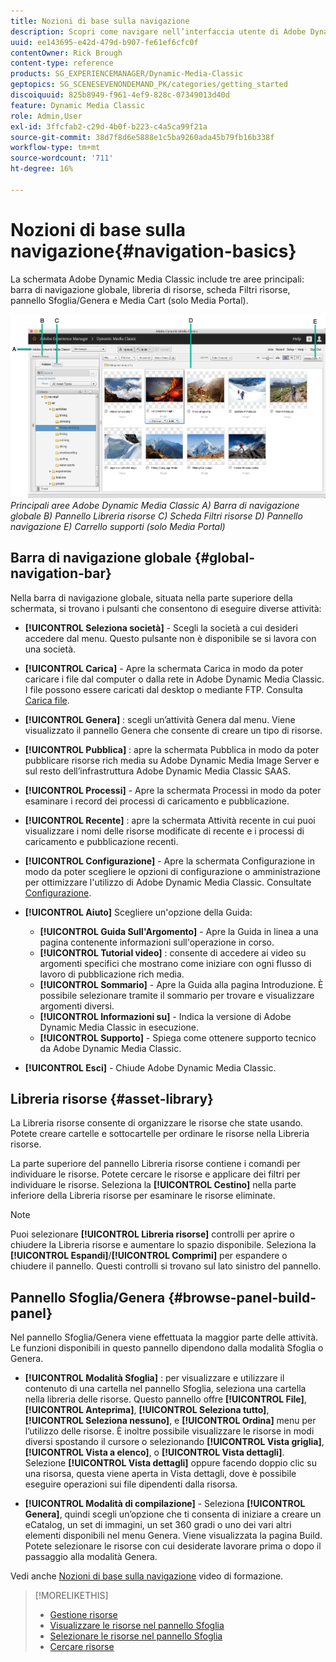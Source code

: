 ```yaml
---
title: Nozioni di base sulla navigazione
description: Scopri come navigare nell’interfaccia utente di Adobe Dynamic Media Classic.
uuid: ee143695-e42d-479d-b907-fe61ef6cfc0f
contentOwner: Rick Brough
content-type: reference
products: SG_EXPERIENCEMANAGER/Dynamic-Media-Classic
geptopics: SG_SCENESEVENONDEMAND_PK/categories/getting_started
discoiquuid: 825b8949-f961-4ef9-828c-07349013d40d
feature: Dynamic Media Classic
role: Admin,User
exl-id: 3ffcfab2-c29d-4b0f-b223-c4a5ca99f21a
source-git-commit: 38d7f8d6e5888e1c5ba9260ada45b79fb16b338f
workflow-type: tm+mt
source-wordcount: '711'
ht-degree: 16%

---
```


# Nozioni di base sulla navigazione{#navigation-basics}

La schermata Adobe Dynamic Media Classic include tre aree principali: barra di navigazione globale, libreria di risorse, scheda Filtri risorse, pannello Sfoglia/Genera e Media Cart (solo Media Portal).

![Nozioni di base sulla navigazione](/help/using/assets/gs_navigation_basics_popup_popup.png)
*Principali aree Adobe Dynamic Media Classic*
*A) Barra di navigazione globale B) Pannello Libreria risorse C) Scheda Filtri risorse D) Pannello navigazione E) Carrello supporti (solo Media Portal)*

## Barra di navigazione globale {#global-navigation-bar}

Nella barra di navigazione globale, situata nella parte superiore della schermata, si trovano i pulsanti che consentono di eseguire diverse attività:

* **[!UICONTROL Seleziona società]** - Scegli la società a cui desideri accedere dal menu. Questo pulsante non è disponibile se si lavora con una società.

* **[!UICONTROL Carica]** - Apre la schermata Carica in modo da poter caricare i file dal computer o dalla rete in Adobe Dynamic Media Classic. I file possono essere caricati dal desktop o mediante FTP. Consulta [Carica file](/help/using/uploading-files.md).

* **[!UICONTROL Genera]** : scegli un’attività Genera dal menu. Viene visualizzato il pannello Genera che consente di creare un tipo di risorse.

* **[!UICONTROL Pubblica]** : apre la schermata Pubblica in modo da poter pubblicare risorse rich media su Adobe Dynamic Media Image Server e sul resto dell’infrastruttura Adobe Dynamic Media Classic SAAS.

* **[!UICONTROL Processi]** - Apre la schermata Processi in modo da poter esaminare i record dei processi di caricamento e pubblicazione.

* **[!UICONTROL Recente]** : apre la schermata Attività recente in cui puoi visualizzare i nomi delle risorse modificate di recente e i processi di caricamento e pubblicazione recenti.

* **[!UICONTROL Configurazione]** - Apre la schermata Configurazione in modo da poter scegliere le opzioni di configurazione o amministrazione per ottimizzare l&#39;utilizzo di Adobe Dynamic Media Classic. Consultate [Configurazione](/help/using/setup-basics.md).

* **[!UICONTROL Aiuto]** Scegliere un&#39;opzione della Guida:

   * **[!UICONTROL Guida Sull&#39;Argomento]** - Apre la Guida in linea a una pagina contenente informazioni sull&#39;operazione in corso.
   * **[!UICONTROL Tutorial video]** : consente di accedere ai video su argomenti specifici che mostrano come iniziare con ogni flusso di lavoro di pubblicazione rich media.
   * **[!UICONTROL Sommario]** - Apre la Guida alla pagina Introduzione. È possibile selezionare tramite il sommario per trovare e visualizzare argomenti diversi.
   * **[!UICONTROL Informazioni su]** - Indica la versione di Adobe Dynamic Media Classic in esecuzione.
   * **[!UICONTROL Supporto]** - Spiega come ottenere supporto tecnico da Adobe Dynamic Media Classic.

* **[!UICONTROL Esci]** - Chiude Adobe Dynamic Media Classic.

## Libreria risorse {#asset-library}

La Libreria risorse consente di organizzare le risorse che state usando. Potete creare cartelle e sottocartelle per ordinare le risorse nella Libreria risorse.

La parte superiore del pannello Libreria risorse contiene i comandi per individuare le risorse. Potete cercare le risorse e applicare dei filtri per individuare le risorse. Seleziona la **[!UICONTROL Cestino]** nella parte inferiore della Libreria risorse per esaminare le risorse eliminate.

>[!NOTE]
>
>Puoi selezionare **[!UICONTROL Libreria risorse]** controlli per aprire o chiudere la Libreria risorse e aumentare lo spazio disponibile. Seleziona la **[!UICONTROL Espandi]**/**[!UICONTROL Comprimi]** per espandere o chiudere il pannello. Questi controlli si trovano sul lato sinistro del pannello.

## Pannello Sfoglia/Genera {#browse-panel-build-panel}

Nel pannello Sfoglia/Genera viene effettuata la maggior parte delle attività. Le funzioni disponibili in questo pannello dipendono dalla modalità Sfoglia o Genera.

* **[!UICONTROL Modalità Sfoglia]** : per visualizzare e utilizzare il contenuto di una cartella nel pannello Sfoglia, seleziona una cartella nella libreria delle risorse. Questo pannello offre **[!UICONTROL File]**, **[!UICONTROL Anteprima]**, **[!UICONTROL Seleziona tutto]**, **[!UICONTROL Seleziona nessuno]**, e **[!UICONTROL Ordina]** menu per l’utilizzo delle risorse. È inoltre possibile visualizzare le risorse in modi diversi spostando il cursore o selezionando **[!UICONTROL Vista griglia]**, **[!UICONTROL Vista a elenco]**, o **[!UICONTROL Vista dettagli]**. Selezione **[!UICONTROL Vista dettagli]** oppure facendo doppio clic su una risorsa, questa viene aperta in Vista dettagli, dove è possibile eseguire operazioni sui file dipendenti dalla risorsa.

* **[!UICONTROL Modalità di compilazione]** - Seleziona **[!UICONTROL Genera]**, quindi scegli un’opzione che ti consenta di iniziare a creare un eCatalog, un set di immagini, un set 360 gradi o uno dei vari altri elementi disponibili nel menu Genera. Viene visualizzata la pagina Build. Potete selezionare le risorse con cui desiderate lavorare prima o dopo il passaggio alla modalità Genera.

Vedi anche [Nozioni di base sulla navigazione](https://s7d5.scene7.com/s7viewers/html5/VideoViewer.html?videoserverurl=https://s7d5.scene7.com/is/content/&amp;emailurl=https://s7d5.scene7.com/s7/emailFriend&amp;serverUrl=https://s7d5.scene7.com/is/image/&amp;config=Scene7SharedAssets/Universal_HTML5_Video&amp;contenturl=https://s7d5.scene7.com/skins/&amp;asset=S7tutorials/571_Navigation%20Basics_converted%20renamed_Getting%20Started-AVS) video di formazione.

>[!MORELIKETHIS]
>
>* [Gestione risorse](about-managing-assets.md)
>* [Visualizzare le risorse nel pannello Sfoglia](viewing-assets-browse-panel.md#viewing_assets_in_the_browse_panel)
>* [Selezionare le risorse nel pannello Sfoglia](selecting-assets-browse-panel.md#selecting_assets_in_the_browse_panel)
>* [Cercare risorse](searching-assets.md#searching_assets)

